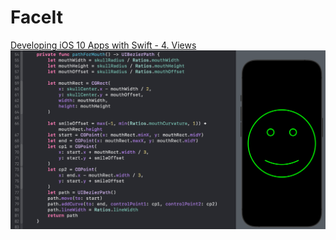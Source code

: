 #  FaceIt

[Developing iOS 10 Apps with Swift - 4. Views](https://youtu.be/QhbcgaO5d74?si=jfKUXN4IwvQod5se)
![](img/face.png)

